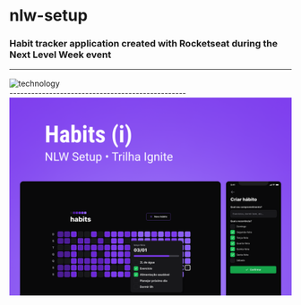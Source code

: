 # nlw-setup
### Habit tracker application created with Rocketseat during the Next Level Week event
-----------------------------------------------------------------------------------------
<div float="left">
  <img align="center" src="[https://raw.githubusercontent.com/phenriquep00/portfolio/main/public/project_images/nlw-setup.png](https://user-images.githubusercontent.com/25181517/183897015-94a058a6-b86e-4e42-a37f-bf92061753e5.png)" width="40" title="technology">  
</div>
-------------------------------------------------
<img align="center" src="https://raw.githubusercontent.com/phenriquep00/portfolio/main/public/project_images/nlw-setup.png" width="800" title="project image">
